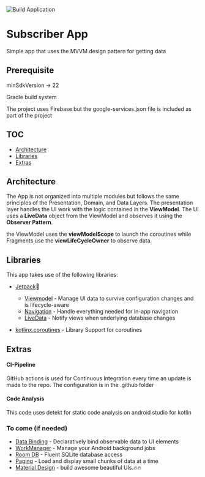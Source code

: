 ![Build Application](https://github.com/ProtoEnergy/RetailDriver/workflows/Build%20Application/badge.svg)


# Subscriber App
Simple app that uses the MVVM
design pattern for getting data

## Prerequisite

minSdkVersion -> 22

Gradle build system

The project uses Firebase but the google-services.json file is included as part of the project

## TOC

- [Architecture](#architecture)
- [Libraries](#libraries)
- [Extras](#extras)

## Architecture

The App is not organized into multiple modules but follows the same principles of
the Presentation, Domain, and Data Layers.
The presentation layer handles the UI work with the logic contained in the **ViewModel**.
The UI uses a **LiveData** object from the ViewModel and observes it using the **Observer Pattern**.

the ViewModel uses the **viewModelScope** to launch the coroutines while Fragments use the **viewLifeCycleOwner**
to observe data.

## Libraries

This app takes use of the following libraries:

- [Jetpack](https://developer.android.com/jetpack)🚀
  - [Viewmodel](https://developer.android.com/topic/libraries/architecture/viewmodel) - Manage UI data to survive configuration changes and is lifecycle-aware
  - [Navigation](https://developer.android.com/guide/navigation/) - Handle everything needed for in-app navigation
  - [LiveData](https://developer.android.com/topic/libraries/architecture/livedata) - Notify views when underlying database changes

- [kotlinx.coroutines](https://github.com/Kotlin/kotlinx.coroutines) - Library Support for coroutines



## Extras

#### CI-Pipeline

GitHub actions is used for Continuous Integration every time an update is made
to the repo. The configuration is in the .github folder

#### Code Analysis
This code uses detekt for static code analysis on android studio for kotlin

### To come (if needed)

  - [Data Binding](https://developer.android.com/topic/libraries/data-binding) - Declaratively bind observable data to UI elements
  - [WorkManager](https://developer.android.com/topic/libraries/architecture/workmanager) - Manage your Android background jobs
  - [Room DB](https://developer.android.com/topic/libraries/architecture/room) - Fluent SQLite database access
  - [Paging](https://developer.android.com/topic/libraries/architecture/paging) - Load and display small chunks of data at a time
  - [Material Design](https://material.io/develop/android/docs/getting-started/) - build awesome beautiful UIs.🔥🔥

